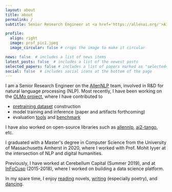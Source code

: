 ```yaml
---
layout: about
title: about
permalink: /
subtitle: Senior Research Engineer at <a href='https://allenai.org/'>AI2</a>.

profile:
  align: right
  image: prof_pic1.jpeg
  image_circular: false # crops the image to make it circular

news: false  # includes a list of news items
latest_posts: false  # includes a list of the newest posts
selected_papers: false # includes a list of papers marked as "selected={true}"
social: false  # includes social icons at the bottom of the page
---
```


I am a Senior Research Engineer on the [AllenNLP](https://allennlp.org/) team, involved in R&D for natural language processing (NLP). Most recently, I have been working on the [OLMo project](https://allenai.org/olmo), where I have contributed to 

* [pretraining dataset](https://blog.allenai.org/dolma-3-trillion-tokens-open-llm-corpus-9a0ff4b8da64) construction
* model training and inference (paper and artifacts forthcoming)
* evaluation [tools](https://github.com/allenai/ai2-olmo-eval) and [benchmark](https://api.semanticscholar.org/CorpusID:266348815)

I have also worked on open-source libraries such as [allennlp](https://github.com/allenai/allennlp), [ai2-tango](https://github.com/allenai/tango), etc. 

I graduated with a Master's degree in Computer Science from the University of Massachusetts Amherst in 2020, where I worked with Prof. Mohit Iyyer at the intersection of NLP and digital humanities.

<!-- During my Master's at UMass Amherst, I worked with Prof. Mohit Iyyer on interpreting what neural models learn about stylistic content in fictional text, and with Prof. Eric Poehler from UMass Classics department to automate dataset construction and build an interface to explore art and architecture of Pompeii (ancient Roman city). I also collaborated with Scripps Research to improve the quality of crowd-sourced annotations in biomedical text using graphical models, for better named entity recognition. -->

Previously, I have worked at Cerebellum Capital (Summer 2019), and at [InFoCusp](https://infocusp.in) (2015-2018), where I worked on building a data science platform.

In my spare time, I enjoy [reading](/reading) novels, [writing]({{site.wordpress_url}}) (especially poetry), and [dancing]({{site.youtube_dance_list}}).
